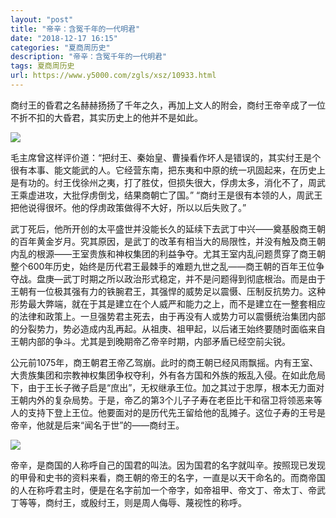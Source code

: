 ```yaml
---
layout: "post"
title: "帝辛：含冤千年的一代明君"
date: "2018-12-17 16:15"
categories: "夏商周历史"
description: "帝辛：含冤千年的一代明君"
tags: 夏商周历史
url: https://www.y5000.com/zgls/xsz/10933.html
---
```






商纣王的昏君之名赫赫扬扬了千年之久，再加上文人的附会，商纣王帝辛成了一位不折不扣的大昏君，其实历史上的他并不是如此。

![](https://img.y5000.com/uploads/allimg/170116/164F91594-0.jpg)

毛主席曾这样评价道：“把纣王、秦始皇、曹操看作坏人是错误的，其实纣王是个很有本事、能文能武的人。它经营东南，把东夷和中原的统一巩固起来，在历史上是有功的。纣王伐徐州之夷，打了胜仗，但损失很大，俘虏太多，消化不了，周武王乘虚进攻，大批俘虏倒戈，结果商朝亡了国。”
“商纣王是很有本领的人，周武王把他说得很坏。他的俘虏政策做得不大好，所以以后失败了。”

武丁死后，他所开创的太平盛世并没能长久的延续下去武丁中兴——奠基殷商王朝的百年黄金岁月。究其原因，是武丁的改革有相当大的局限性，并没有触及商王朝内乱的根源——王室贵族和神权集团的利益争夺。尤其王室内乱问题贯穿了商王朝整个600年历史，始终是历代君王最棘手的难题九世之乱——商王朝的百年王位争夺战。盘庚—武丁时期之所以政治形式稳定，并不是问题得到彻底根治。而是由于王朝有一位极其强有力的铁腕君王，其强悍的威势足以震慑、压制反抗势力。这种形势最大弊端，就在于其是建立在个人威严和能力之上，而不是建立在一整套相应的法律和政策上。一旦强势君主死去，由于再没有人或势力可以震慑统治集团内部的分裂势力，势必造成内乱再起。从祖庚、祖甲起，以后诸王始终要随时面临来自王朝内部的争斗。尤其是到晚期帝乙帝辛时期，内部矛盾已经空前尖锐。

公元前1075年，商王朝君王帝乙驾崩。此时的商王朝已经风雨飘摇。内有王室、大贵族集团和宗教神权集团争权夺利，外有各方国和外族的叛乱入侵。在如此危局下，由于王长子微子启是“庶出”，无权继承王位。加之其过于忠厚，根本无力面对王朝内外的复杂局势。于是，帝乙的第3个儿子子寿在老臣比干和宿卫将领恶来等人的支持下登上王位。他要面对的是历代先王留给他的乱摊子。这位子寿的王号是帝辛，他就是后来“闻名于世”的——商纣王。

![](https://img.y5000.com/uploads/allimg/170116/164F93943-1.jpg)

帝辛，是商国的人称呼自己的国君的叫法。因为国君的名字就叫辛。按照现已发现的甲骨和史书的资料来看，商王朝的帝王的名字，一直是以天干命名的。而商帝国的人在称呼君主时，便是在名字前加一个帝字，如帝祖甲、帝文丁、帝太丁、帝武丁等等，商纣王，或殷纣王，则是周人侮辱、蔑视性的称呼。
